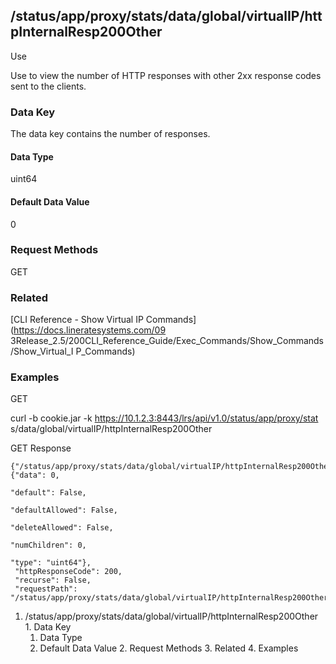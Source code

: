 ## /status/app/proxy/stats/data/global/virtualIP/httpInternalResp200Other

Use

Use to view the number of HTTP responses with other 2xx response codes sent to
the clients.

### Data Key

The data key contains the number of responses.

#### Data Type

uint64

#### Default Data Value

0

### Request Methods

GET

### Related

[CLI Reference - Show Virtual IP Commands](https://docs.lineratesystems.com/09
3Release_2.5/200CLI_Reference_Guide/Exec_Commands/Show_Commands/Show_Virtual_I
P_Commands)

### Examples

GET

curl -b cookie.jar -k https://10.1.2.3:8443/lrs/api/v1.0/status/app/proxy/stat
s/data/global/virtualIP/httpInternalResp200Other

GET Response

    
    {"/status/app/proxy/stats/data/global/virtualIP/httpInternalResp200Other": {"data": 0,
                                                                                 "default": False,
                                                                                 "defaultAllowed": False,
                                                                                 "deleteAllowed": False,
                                                                                 "numChildren": 0,
                                                                                 "type": "uint64"},
     "httpResponseCode": 200,
     "recurse": False,
     "requestPath": "/status/app/proxy/stats/data/global/virtualIP/httpInternalResp200Other"}
    

  1. /status/app/proxy/stats/data/global/virtualIP/httpInternalResp200Other
    1. Data Key
      1. Data Type
      2. Default Data Value
    2. Request Methods
    3. Related
    4. Examples


